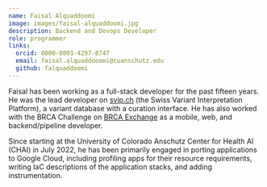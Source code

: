 ```yaml
---
name: Faisal Alquaddoomi
image: images/faisal-alquaddoomi.jpg
description: Backend and Devops Developer
role: programmer
links:
  orcid: 0000-0003-4297-8747
  email: faisal.alquaddooomi@cuanschutz.edu
  github: falquaddoomi
---
```


Faisal has been working as a full-stack developer for the past fifteen years. He was the lead developer on [svip.ch](https://svip.ch/) (the Swiss Variant Interpretation Platform), a variant database with a curation interface. He has also worked with the BRCA Challenge on [BRCA Exchange](https://brcaexchange.org/) as a mobile, web, and backend/pipeline developer.

Since starting at the University of Colorado Anschutz Center for Health AI (CHAI) in July 2022, he has been primarily engaged in porting applications to Google Cloud, including profiling apps for their resource requirements, writing IaC descriptions of the application stacks, and adding instrumentation.
